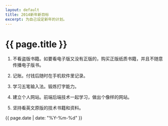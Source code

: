 ```yaml
---
layout: default
title: 2014新年新目标
excerpt: 为自己设定新年的计划。
---
```

{{ page.title }}
================

1. 不看盗版书籍。如要看电子版又没有正版的，购买正版纸质书籍，并且不随意传播电子版书。

2. 记账。付钱后随时在手机软件里记录。

3. 学习五笔输入法。锻炼打字能力。

4. 建立个人网站。前端后端技术一起学习，做出个像样的网站。

5. 坚持看英文原版的技术书籍和资料。

{{ page.date | date: "%Y-%m-%d" }}
